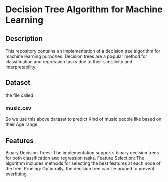 # Decision Tree Algorithm for Machine Learning
## Description
This repository contains an implementation of a decision tree algorithm for machine learning purposes. Decision trees are a popular method for classification and regression tasks due to their simplicity and interpretability.
## Dataset 
the file called 
### music.csv 
So we use this above dataset to predict Kind of music people like based on their Age range 
## Features
Binary Decision Trees: The implementation supports binary decision trees for both classification and regression tasks.
Feature Selection: The algorithm includes methods for selecting the best features at each node of the tree.
Pruning: Optionally, the decision tree can be pruned to prevent overfitting.
